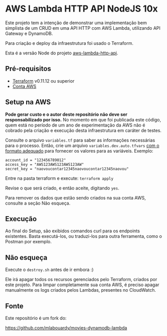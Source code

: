 # AWS Lambda HTTP API NodeJS 10x

Este projeto tem a intenção de demonstrar uma implementação bem simplista de um CRUD em uma API HTTP com AWS Lambda, utilizando API Gateway e DynamoDB.

Para criação e deploy da infraestrutura foi usado o Terraform.

Esta é a versão Node do projeto [aws-lambda-http-api](https://github.com/leandrodelsole/aws-lambda-http-api).


## Pré-requisitos
* [Terraform](https://www.terraform.io/downloads.html) v0.11.12 ou superior
* [Conta AWS](https://portal.aws.amazon.com/billing/signup)

## Setup na AWS

**Pode gerar custo e o autor deste repositório não deve ser responsabilizado por isso.** 
No momento em que foi publicada este código, quem está no período de um ano de experimentação da AWS não é cobrado pela criação e execução desta infraestrutura em caráter de testes.

Consulte o arquivo `variables.tf` para saber as informações necessárias para o processo. Então, crie um arquivo `variables.dev.auto.tfvars` [com o formato adequado](https://learn.hashicorp.com/terraform/getting-started/variables.html) para fornecer os valores para as variáveis. Exemplo:
```
account_id = "123456789012"
access_key = "AWS123AWS123AWS123AW"
secret_key = "naovoucontar12345naovoucontar12345naovou"
```

Entre na pasta terraform e execute:
`terraform apply`

Revise o que será criado, e então aceite, digitando `yes`.

Para remover os dados que estão sendo criados na sua conta AWS, consulte a seção Não esqueça.

## Execução

Ao final do Setup, são exibidos comandos curl para os endpoints existentes. Basta executá-los, ou traduzi-los para outra ferramenta, como o Postman por exemplo.

## Não esqueça

Execute o `destroy.sh` antes de ir embora :)

Ele irá apagar todos os recursos gerenciados pelo Terraform, criados por este projeto.
Para limpar completamente sua conta AWS, é preciso apagar manualmente os logs criados pelos Lambdas, presentes no CloudWatch.

## Fonte

Este repositório é um fork do:

https://github.com/mlabouardy/movies-dynamodb-lambda
